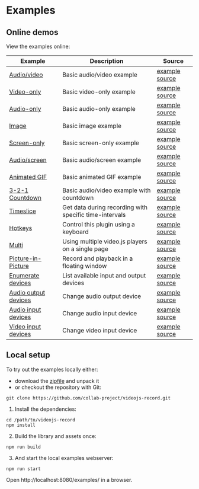 # Examples

## Online demos

View the examples online:

| Example | Description | Source |
| --- | --- | --- |
| [Audio/video](https://collab-project.github.io/videojs-record/demo/audio-video.html) | Basic audio/video example | [example source](https://github.com/collab-project/videojs-record/blob/master/examples/audio-video.html) |
| [Video-only](https://collab-project.github.io/videojs-record/demo/video-only.html) | Basic video-only example | [example source](https://github.com/collab-project/videojs-record/blob/master/examples/video-only.html) |
| [Audio-only](https://collab-project.github.io/videojs-record/demo/audio-only.html) | Basic audio-only example | [example source](https://github.com/collab-project/videojs-record/blob/master/examples/audio-only.html) |
| [Image](https://collab-project.github.io/videojs-record/demo/image-only.html) | Basic image example | [example source](https://github.com/collab-project/videojs-record/blob/master/examples/image-only.html) |
| [Screen-only](https://collab-project.github.io/videojs-record/demo/screen-only.html) | Basic screen-only example | [example source](https://github.com/collab-project/videojs-record/blob/master/examples/screen-only.html) |
| [Audio/screen](https://collab-project.github.io/videojs-record/demo/audio-screen.html) | Basic audio/screen example | [example source](https://github.com/collab-project/videojs-record/blob/master/examples/audio-screen.html) |
| [Animated GIF](https://collab-project.github.io/videojs-record/demo/animated-gif.html) | Basic animated GIF example | [example source](https://github.com/collab-project/videojs-record/blob/master/examples/animated-gif.html) |
| [3-2-1 Countdown](https://collab-project.github.io/videojs-record/demo/3-2-1-countdown.html) | Basic audio/video example with countdown | [example source](https://github.com/collab-project/videojs-record/blob/master/examples/3-2-1-countdown.html) |
| [Timeslice](https://collab-project.github.io/videojs-record/demo/timeslice.html) | Get data during recording with specific time-intervals | [example source](https://github.com/collab-project/videojs-record/blob/master/examples/timeslice.html) |
| [Hotkeys](https://collab-project.github.io/videojs-record/demo/hot-keys.html) | Control this plugin using a keyboard | [example source](https://github.com/collab-project/videojs-record/blob/master/examples/hot-keys.html) |
| [Multi](https://collab-project.github.io/videojs-record/demo/multi.html) | Using multiple video.js players on a single page | [example source](https://github.com/collab-project/videojs-record/blob/master/examples/multi.html) |
| [Picture-in-Picture](https://collab-project.github.io/videojs-record/demo/picture-in-picture.html) | Record and playback in a floating window | [example source](https://github.com/collab-project/videojs-record/blob/master/examples/picture-in-picture.html) |
| [Enumerate devices](https://collab-project.github.io/videojs-record/demo/enumerate-devices.html) | List available input and output devices | [example source](https://github.com/collab-project/videojs-record/blob/master/examples/enumerate-devices.html) |
| [Audio output devices](https://collab-project.github.io/videojs-record/demo/change-audio-output.html) | Change audio output device | [example source](https://github.com/collab-project/videojs-record/blob/master/examples/change-audio-output.html) |
| [Audio input devices](https://collab-project.github.io/videojs-record/demo/change-audio-input.html) | Change audio input device | [example source](https://github.com/collab-project/videojs-record/blob/master/examples/change-audio-input.html) |
| [Video input devices](https://collab-project.github.io/videojs-record/demo/change-video-input.html) | Change video input device | [example source](https://github.com/collab-project/videojs-record/blob/master/examples/change-video-input.html) |

## Local setup

To try out the examples locally either:

- download the [zipfile](https://github.com/collab-project/videojs-record/archive/master.zip) and unpack it
- or checkout the repository with Git:
```console
git clone https://github.com/collab-project/videojs-record.git
```

1. Install the dependencies:

```console
cd /path/to/videojs-record
npm install
```

2. Build the library and assets once:

```console
npm run build
```

3. And start the local examples webserver:

```console
npm run start
```

Open http://localhost:8080/examples/ in a browser.
